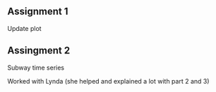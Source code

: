 ## Assignment 1

Update plot

## Assingment 2

Subway time series

Worked with Lynda (she helped and explained a lot with part 2 and 3) 
